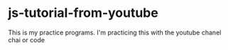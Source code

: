 # js-tutorial-from-youtube
This is my practice programs. I'm practicing this with the youtube chanel chai or code
